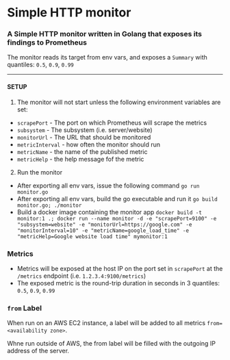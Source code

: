 # Simple HTTP monitor

### A Simple HTTP monitor written in Golang that exposes its findings to Prometheus
 The monitor reads its target from env vars, and exposes a `Summary` with quantiles: `0.5`, `0.9`, `0.99`

---
#### SETUP
1. The monitor will not start unless the following environment variables are set: 
* `scrapePort` - The port on which Prometheus will scrape the metrics
* `subsystem` - The subsystem (i.e. server/website)
* `monitorUrl` - The URL that should be monitored
* `metricInterval` - how often the monitor should run
* `metricName` - the name of the published metric
* `metricHelp` - the help message fof the metric

2. Run the monitor
* After exporting all env vars, issue the following command `go run monitor.go`
* After exporting all env vars, build the go executable and run it `go build monitor.go; ./monitor`
* Build a docker image containing the monitor app `docker build -t monitor:1 .; docker run --name monitor -d -e "scrapePort=9100" -e "subsystem=website" -e "monitorUrl=https://google.com" -e "monitorInterval=10" -e "metricName=google_load_time" -e "metricHelp=Google website load time" mymonitor:1`
  
### Metrics
* Metrics will be exposed at the host IP on the port set in `scrapePort` at the `/metrics` endpoint (i.e. `1.2.3.4:9100/metrics`)
* The exposed metric is the round-trip duration in seconds in 3 quantiles: `0.5`, `0.9`, `0.99`

### `from` Label
When run on an AWS EC2 instance, a label will be added to all metrics `from=<availability zone>`.

Whne run outside of AWS, the from label will be filled with the outgoing IP address of the server. 

